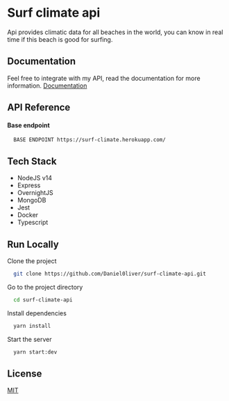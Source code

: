 # Surf climate api

Api provides climatic data for all beaches in the world, you can know in real time if this beach is good for surfing.

## Documentation

Feel free to integrate with my API, read the documentation for more information.
[Documentation](https://linktodocumentation)

## API Reference

#### Base endpoint

```http
  BASE ENDPOINT https://surf-climate.herokuapp.com/
```

## Tech Stack

- NodeJS v14
- Express
- OvernightJS
- MongoDB
- Jest
- Docker
- Typescript

## Run Locally

Clone the project

```bash
  git clone https://github.com/Daniel0liver/surf-climate-api.git
```

Go to the project directory

```bash
  cd surf-climate-api
```

Install dependencies

```bash
  yarn install
```

Start the server

```bash
  yarn start:dev
```

## License

[MIT](https://choosealicense.com/licenses/mit/)

